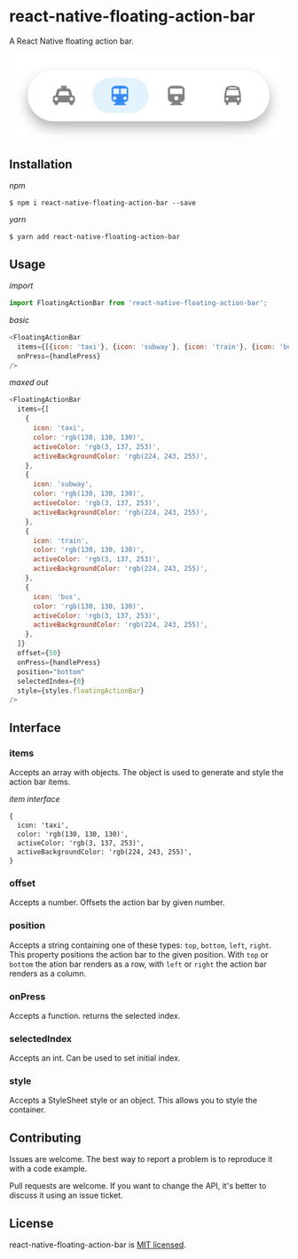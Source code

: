 # react-native-floating-action-bar

A React Native floating action bar.

![How it looks](assets/screenshot.png)

## Installation

_npm_

```shell
$ npm i react-native-floating-action-bar --save
```

_yarn_

```shell
$ yarn add react-native-floating-action-bar
```

## Usage

_import_

```javascript
import FloatingActionBar from 'react-native-floating-action-bar';
```

_basic_

```javascript
<FloatingActionBar
  items={[{icon: 'taxi'}, {icon: 'subway'}, {icon: 'train'}, {icon: 'bus'}]}
  onPress={handlePress}
/>
```

_maxed out_

```javascript
<FloatingActionBar
  items={[
    {
      icon: 'taxi',
      color: 'rgb(130, 130, 130)',
      activeColor: 'rgb(3, 137, 253)',
      activeBackgroundColor: 'rgb(224, 243, 255)',
    },
    {
      icon: 'subway',
      color: 'rgb(130, 130, 130)',
      activeColor: 'rgb(3, 137, 253)',
      activeBackgroundColor: 'rgb(224, 243, 255)',
    },
    {
      icon: 'train',
      color: 'rgb(130, 130, 130)',
      activeColor: 'rgb(3, 137, 253)',
      activeBackgroundColor: 'rgb(224, 243, 255)',
    },
    {
      icon: 'bus',
      color: 'rgb(130, 130, 130)',
      activeColor: 'rgb(3, 137, 253)',
      activeBackgroundColor: 'rgb(224, 243, 255)',
    },
  ]}
  offset={50}
  onPress={handlePress}
  position="bottom"
  selectedIndex={0}
  style={styles.floatingActionBar}
/>
```

## Interface

### items

Accepts an array with objects. The object is used to generate and style the action bar items.

_item interface_

```
{
  icon: 'taxi',
  color: 'rgb(130, 130, 130)',
  activeColor: 'rgb(3, 137, 253)',
  activeBackgroundColor: 'rgb(224, 243, 255)',
}
```

### offset

Accepts a number. Offsets the action bar by given number.

### position

Accepts a string containing one of these types: `top`, `bottom`, `left`, `right`.
This property positions the action bar to the given position. With `top` or `bottom` the ation bar renders as a row, with `left` or `right` the action bar renders as a column.

### onPress

Accepts a function. returns the selected index.

### selectedIndex

Accepts an int. Can be used to set initial index.

### style

Accepts a StyleSheet style or an object. This allows you to style the container.

## Contributing

Issues are welcome. The best way to report a problem is to reproduce it with a code example.

Pull requests are welcome. If you want to change the API, it's better to discuss it using an issue ticket.

## License

react-native-floating-action-bar is [MIT licensed](./LICENSE).
